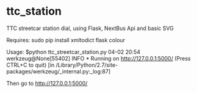 # ttc_station
TTC streetcar station dial, using Flask, NextBus Api and basic SVG

Requires:
    sudo pip install xmltodict flask colour

Usage:
$python ttc_streetcar_station.py
04-02 20:54 werkzeug@None[55402] INFO      * Running on http://127.0.0.1:5000/ (Press CTRL+C to quit)    [in /Library/Python/2.7/site-packages/werkzeug/_internal.py:_log:87]

Then go to http://127.0.0.1:5000/
